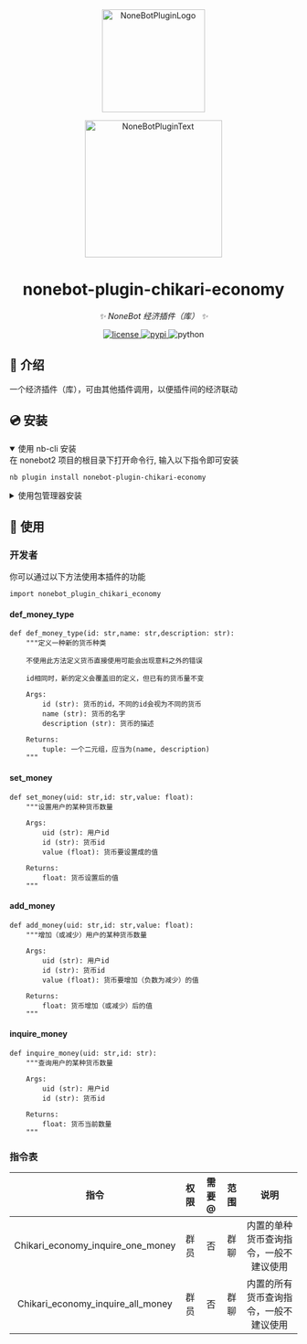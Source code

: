 <div align="center">
  <a href="https://v2.nonebot.dev/store"><img src="https://github.com/A-kirami/nonebot-plugin-template/blob/resources/nbp_logo.png" width="180" height="180" alt="NoneBotPluginLogo"></a>
  <br>
  <p><img src="https://github.com/A-kirami/nonebot-plugin-template/blob/resources/NoneBotPlugin.svg" width="240" alt="NoneBotPluginText"></p>
</div>

<div align="center">

# nonebot-plugin-chikari-economy

_✨ NoneBot 经济插件（库） ✨_


<a href="./LICENSE">
    <img src="https://img.shields.io/github/license/owner/nonebot-plugin-chikari-economy.svg" alt="license">
</a>
<a href="https://pypi.python.org/pypi/nonebot-plugin-chikari-economy">
    <img src="https://img.shields.io/pypi/v/nonebot-plugin-chikari-economy.svg" alt="pypi">
</a>
<img src="https://img.shields.io/badge/python-3.8+-blue.svg" alt="python">

</div>

## 📖 介绍

一个经济插件（库），可由其他插件调用，以便插件间的经济联动

## 💿 安装

<details open>
<summary>使用 nb-cli 安装</summary>
在 nonebot2 项目的根目录下打开命令行, 输入以下指令即可安装

    nb plugin install nonebot-plugin-chikari-economy

</details>

<details>
<summary>使用包管理器安装</summary>
在 nonebot2 项目的插件目录下, 打开命令行, 根据你使用的包管理器, 输入相应的安装命令

<details>
<summary>pip</summary>

    pip install nonebot-plugin-chikari-economy
</details>
<details>
<summary>pdm</summary>

    pdm add nonebot-plugin-chikari-economy
</details>
<details>
<summary>poetry</summary>

    poetry add nonebot-plugin-chikari-economy
</details>
<details>
<summary>conda</summary>

    conda install nonebot-plugin-chikari-economy
</details>

打开 nonebot2 项目根目录下的 `pyproject.toml` 文件, 在 `[tool.nonebot]` 部分追加写入

    plugins = ["nonebot_plugin_chikari_economy"]

</details>


## 🎉 使用
### 开发者

你可以通过以下方法使用本插件的功能

`import nonebot_plugin_chikari_economy`

#### def_money_type
```
def def_money_type(id: str,name: str,description: str):
    """定义一种新的货币种类
    
    不使用此方法定义货币直接使用可能会出现意料之外的错误
    
    id相同时，新的定义会覆盖旧的定义，但已有的货币量不变

    Args:
        id (str): 货币的id，不同的id会视为不同的货币
        name (str): 货币的名字
        description (str): 货币的描述

    Returns:
        tuple: 一个二元组，应当为(name, description)
    """
```
#### set_money
```
def set_money(uid: str,id: str,value: float):
    """设置用户的某种货币数量

    Args:
        uid (str): 用户id
        id (str): 货币id
        value (float): 货币要设置成的值

    Returns:
        float: 货币设置后的值
    """
```
#### add_money
```
def add_money(uid: str,id: str,value: float):
    """增加（或减少）用户的某种货币数量

    Args:
        uid (str): 用户id
        id (str): 货币id
        value (float): 货币要增加（负数为减少）的值

    Returns:
        float: 货币增加（或减少）后的值
    """
```
#### inquire_money
```
def inquire_money(uid: str,id: str):
    """查询用户的某种货币数量

    Args:
        uid (str): 用户id
        id (str): 货币id

    Returns:
        float: 货币当前数量
    """
```

### 指令表
| 指令 | 权限 | 需要@ | 范围 | 说明 |
|:-----:|:----:|:----:|:----:|:----:|
| Chikari_economy_inquire_one_money | 群员 | 否 | 群聊 | 内置的单种货币查询指令，一般不建议使用 |
| Chikari_economy_inquire_all_money | 群员 | 否 | 群聊 | 内置的所有货币查询指令，一般不建议使用 |
